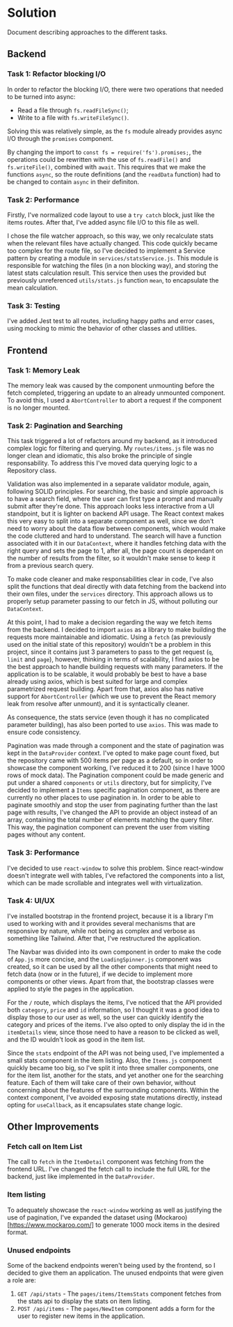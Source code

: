 # Solution

Document describing approaches to the different tasks.

## Backend

### Task 1: Refactor blocking I/O

In order to refactor the blocking I/O, there were two operations that needed to be turned into async:

- Read a file through `fs.readFileSync()`;
- Write to a file with `fs.writeFileSync()`.

Solving this was relatively simple, as the `fs` module already provides async I/O through the `promises` component.

By changing the import to `const fs = require('fs').promises;`, the operations could be rewritten with the use of `fs.readFile()` and `fs.writeFile()`, combined with `await`. This requires that we make the functions `async`, so the route definitions (and the `readData` function) had to be changed to contain `async` in their definiton.

### Task 2: Performance

Firstly, I've normalized code layout to use a `try catch` block, just like the items routes. After that, I've added async file I/O to this file as well.

I chose the file watcher approach, so this way, we only recalculate stats when the relevant files have actually changed. This code quickly became too complex for the route file, so I've decided to implement a Service pattern by creating a module in `services/statsService.js`. This module is responsible for watching the files (in a non blocking way), and storing the latest stats calculation result. This service then uses the provided but previously unreferenced `utils/stats.js` function `mean`, to encapsulate the mean calculation.

### Task 3: Testing

I've added Jest test to all routes, including happy paths and error cases, using mocking to mimic the behavior of other classes and utilities.

## Frontend

### Task 1: Memory Leak

The memory leak was caused by the component unmounting before the fetch completed, triggering an update to an already unmounted component. To avoid this, I used a `AbortController` to abort a request if the component is no longer mounted.

### Task 2: Pagination and Searching

This task triggered a lot of refactors around my backend, as it introduced complex logic for filtering and querying. My `routes/items.js` file was no longer clean and idiomatic, this also broke the principle of single responsability. To address this I've moved data querying logic to a Repository class.

Validation was also implemented in a separate validator module, again, following SOLID principles. For searching, the basic and simple approach is to have a search field, where the user can first type a prompt and manually submit after they're done. This approach looks less interactive from a UI standpoint, but it is lighter on backend API usage. The React context makes this very easy to split into a separate component as well, since we don't need to worry about the data flow between components, which would make the code cluttered and hard to understand. The search will have a function associated with it in our `DataContext`, where it handles fetching data with the right query and sets the page to 1, after all, the page count is dependant on the number of results from the filter, so it wouldn't make sense to keep it from a previous search query.

To make code cleaner and make responsabilities clear in code, I've also split the functions that deal directly with data fetching from the backend into their own files, under the `services` directory. This approach allows us to properly setup parameter passing to our fetch in JS, without polluting our `DataContext`.

At this point, I had to make a decision regarding the way we fetch items from the backend. I decided to import `axios` as a library to make building the requests more maintainable and idiomatic. Using a `fetch` (as previously used on the initial state of this repository) wouldn't be a problem in this project, since it contains just 3 parameters to pass to the get request (`q`, `limit` and `page`), however, thinking in terms of scalability, I find axios to be the best approach to handle building requests with many parameters. If the application is to be scalable, it would probably be best to have a base already using axios, which is best suited for large and complex parametrized request building. Apart from that, axios also has native support for `AbortController` (which we use to prevent the React memory leak from resolve after unmount), and it is syntactically cleaner.

As consequence, the stats service (even though it has no complicated parameter building), has also been ported to use `axios`. This was made to ensure code consistency.

Pagination was made through a component and the state of pagination was kept in the `DataProvider` context. I've opted to make page count fixed, but the repository came with 500 items per page as a default, so in order to showcase the component working, I've reduced it to 200 (since I have 1000 rows of mock data). The Pagination component could be made generic and put under a shared `components` or `utils` directory, but for simplicity, I've decided to implement a `Items` specific pagination component, as there are currently no other places to use pagination in. In order to be able to paginate smoothly and stop the user from paginating further than the last page with results, I've changed the API to provide an object instead of an array, containing the total number of elements matching the query filter. This way, the pagination component can prevent the user from visiting pages without any content.

### Task 3: Performance

I've decided to use `react-window` to solve this problem. Since react-window doesn't integrate well with tables, I've refactored the components into a list, which can be made scrollable and integrates well with virtualization.

### Task 4: UI/UX

I've installed bootstrap in the frontend project, because it is a library I'm used to working with and it provides several mechanisms that are responsive by nature, while not being as complex and verbose as something like Tailwind. After that, I've restructured the application.

The Navbar was divided into its own component in order to make the code of `App.js` more concise, and the `LoadingSpinner.js` component was created, so it can be used by all the other components that might need to fetch data (now or in the future), if we decide to implement more components or other views. Apart from that, the bootstrap classes were applied to style the pages in the application.

For the `/` route, which displays the items, I've noticed that the API provided both `category`, `price` and `id` information, so I thought it was a good idea to display those to our user as well, so the user can quickly identify the category and prices of the items. I've also opted to only display the id in the `itemDetails` view, since those need to have a reason to be clicked as well, and the ID wouldn't look as good in the item list.

Since the `stats` endpoint of the API was not being used, I've implemented a small stats component in the item listing. Also, the `Items.js` component quickly became too big, so I've split it into three smaller components, one for the item list, another for the stats, and yet another one for the searching feature. Each of them will take care of their own behavior, without concerning about the features of the surrounding components. Within the context component, I've avoided exposing state mutations directly, instead opting for `useCallback`, as it encapsulates state change logic.

## Other Improvements

### Fetch call on Item List

The call to `fetch` in the `ItemDetail` component was fetching from the frontend URL. I've changed the fetch call to include the full URL for the backend, just like implemented in the `DataProvider`.

### Item listing

To adequately showcase the `react-window` working as well as justifying the use of pagination, I've expanded the dataset using (Mockaroo)[https://www.mockaroo.com/] to generate 1000 mock items in the desired format.

### Unused endpoints

Some of the backend endpoints weren't being used by the frontend, so I decided to give them an application. The unused endpoints that were given a role are:

1. `GET /api/stats` - The `pages/items/ItemsStats` component fetches from the stats api to display the stats on item listing.
2. `POST /api/items` - The `pages/NewItem` component adds a form for the user to register new items in the application.
